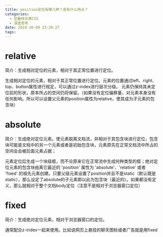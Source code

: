 ```yaml
---
title: position定位有哪几种？各有什么特点？
categories:
  - 层叠样式表CSS
  - 深度思考
date: 2019-10-09 23:20:27
tags:
---
```

# relative

简介：生成相对定位的元素，相对于其正常位置进行定位。 

生成相对定位的元素，相对于其正常位置进行定位。元素的位置通过left、right、top、button属性进行规定，可以通过z-index进行层次分级。 元素仍保持其未定位前的形状，原本所占的空间仍将保留。（如果没有定位偏移量，对元素本身没有任何影响。所以可以设置父元素的position属性为relative，使其成为子元素的包含块）

# absolute

简介：生成绝对定位元素。使元素脱离文档流，并相对于其包含块进行定位，包含块可能是文档中的另一个元素或者是初始包含块，元素原先在正常文档流中所占的空间会会被后面元素占据； 

元素定位后生成一个块级框，而不论原来它在正常流中生成何种类型的框；绝对定位元素的包含块由离它最近的 'position' 属性为 'absolute'、'relative' 或者 'fixed' 的祖先元素创建。只要父级元素设置了position并且不是static（默认既是static），那么设定了absolute的子元素即以此为包含块（最近的）。如果都没有定义，那么就相对于整个文档body定位（注意不是相对于浏览器窗口定位） 

# fixed

简介：生成绝对定位元素，相对于浏览器窗口的定位。 

通常配合z-index一起来使用。比如说网页上悬挂的聊天图标或者广告就是用fixed